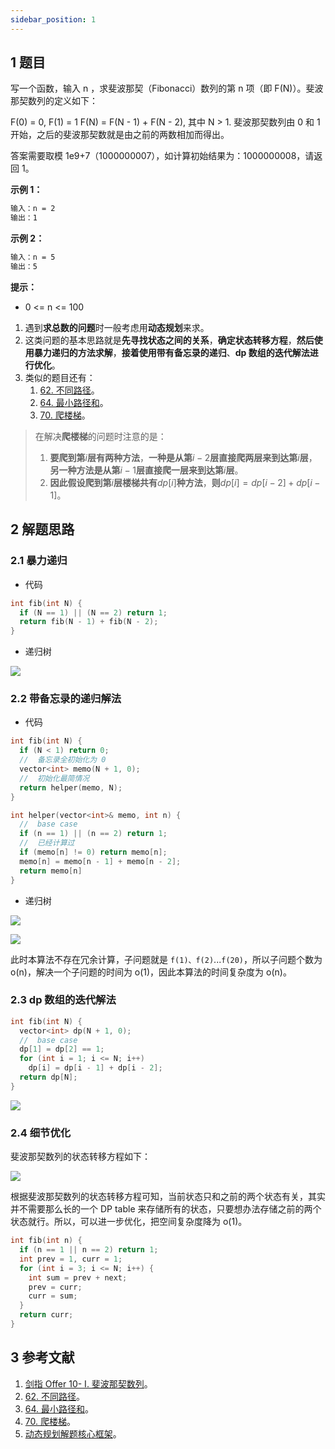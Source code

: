 ```yaml
---
sidebar_position: 1
---
```


## 1 题目

写一个函数，输入 n ，求斐波那契（Fibonacci）数列的第 n 项（即 F(N)）。斐波那契数列的定义如下：

F(0) = 0,   F(1) = 1
F(N) = F(N - 1) + F(N - 2), 其中 N &gt; 1.
斐波那契数列由 0 和 1 开始，之后的斐波那契数就是由之前的两数相加而得出。

答案需要取模 1e9+7（1000000007），如计算初始结果为：1000000008，请返回 1。

**示例 1：**

```txt
输入：n = 2
输出：1
```

**示例 2：**

```txt
输入：n = 5
输出：5
```

**提示：**

* 0 <= n <= 100

1. 遇到**求总数的问题**时一般考虑用**动态规划**来求。
2. 这类问题的基本思路就是**先寻找状态之间的关系**，**确定状态转移方程**，**然后使用暴力递归的方法求解**，**接着使用带有备忘录的递归**、**dp 数组的迭代解法进行优化**。
3. 类似的题目还有：
   1. [62. 不同路径](https://leetcode-cn.com/problems/unique-paths)。
   2. [64. 最小路径和](https://leetcode-cn.com/problems/minimum-path-sum)。
   3. [70. 爬楼梯](https://leetcode.cn/problems/climbing-stairs)。

> 在解决**爬楼梯**的问题时注意的是：
> 
> 1. **要爬到第**$i$**层有两种方法**，**一种是从第**$i - 2$**层直接爬两层来到达第**$i$**层**，**另一种方法是从第**$i - 1$**层直接爬一层来到达第**$i$**层**。
> 2. **因此假设爬到第**$i$**层楼梯共有**$dp[i]$**种方法**，**则**$dp[i] = dp[i - 2] + dp[i - 1]$。

## 2 解题思路

### 2.1 暴力递归

* 代码

```c++
int fib(int N) {
  if (N == 1) || (N == 2) return 1;
  return fib(N - 1) + fib(N - 2);
}
```

* 递归树

![](https://notebook.grayson.top/media/202103/2021-03-01_094618.png)

### 2.2 带备忘录的递归解法

* 代码

```c++
int fib(int N) {
  if (N < 1) return 0;
  //  备忘录全初始化为 0
  vector<int> memo(N + 1, 0);
  //  初始化最简情况
  return helper(memo, N);
}

int helper(vector<int>& memo, int n) {
  //  base case
  if (n == 1) || (n == 2) return 1;
  //  已经计算过
  if (memo[n] != 0) return memo[n];
  memo[n] = memo[n - 1] + memo[n - 2];
  return memo[n]
}
```

* 递归树

![](https://notebook.grayson.top/media/202103/2021-03-01_095518.png)

![](https://notebook.grayson.top/media/202103/2021-03-01_102418.png)

此时本算法不存在冗余计算，子问题就是 `f(1)、f(2)`...`f(20)`，所以子问题个数为 o(n)，解决一个子问题的时间为 o(1)，因此本算法的时间复杂度为 o(n)。

### 2.3 dp 数组的迭代解法

```c++
int fib(int N) {
  vector<int> dp(N + 1, 0);
  //  base case
  dp[1] = dp[2] == 1;
  for (int i = 1; i <= N; i++)
    dp[i] = dp[i - 1] + dp[i - 2];
  return dp[N];
}
```

![](https://notebook.grayson.top/media/202103/2021-03-01_103126.png)

### 2.4 细节优化

斐波那契数列的状态转移方程如下：

![](https://notebook.grayson.top/media/202103/2021-03-01_104211.png)

根据斐波那契数列的状态转移方程可知，当前状态只和之前的两个状态有关，其实并不需要那么长的一个 DP table 来存储所有的状态，只要想办法存储之前的两个状态就行。所以，可以进一步优化，把空间复杂度降为 o(1)。

```c++
int fib(int n) {
  if (n == 1 || n == 2) return 1;
  int prev = 1, curr = 1;
  for (int i = 3; i <= N; i++) {
    int sum = prev + next;
    prev = curr;
    curr = sum;
  }
  return curr;
}
```

## 3 参考文献

1. [剑指 Offer 10- I. 斐波那契数列](https://leetcode-cn.com/problems/fei-bo-na-qi-shu-lie-lcof)。
2. [62. 不同路径](https://leetcode-cn.com/problems/unique-paths)。
3. [64. 最小路径和](https://leetcode-cn.com/problems/minimum-path-sum)。
4. [70. 爬楼梯](https://leetcode.cn/problems/climbing-stairs)。
5. [动态规划解题核心框架](https://labuladong.gitbook.io/algo/mu-lu-ye-2/mu-lu-ye/dong-tai-gui-hua-xiang-jie-jin-jie)。

